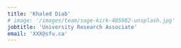 ```yaml
---
title: 'Khaled Diab'
# image: '/images/team/sage-kirk-485982-unsplash.jpg'
jobtitle: 'University Research Associate'
email: 'XXX@sfu.ca'
---
```

